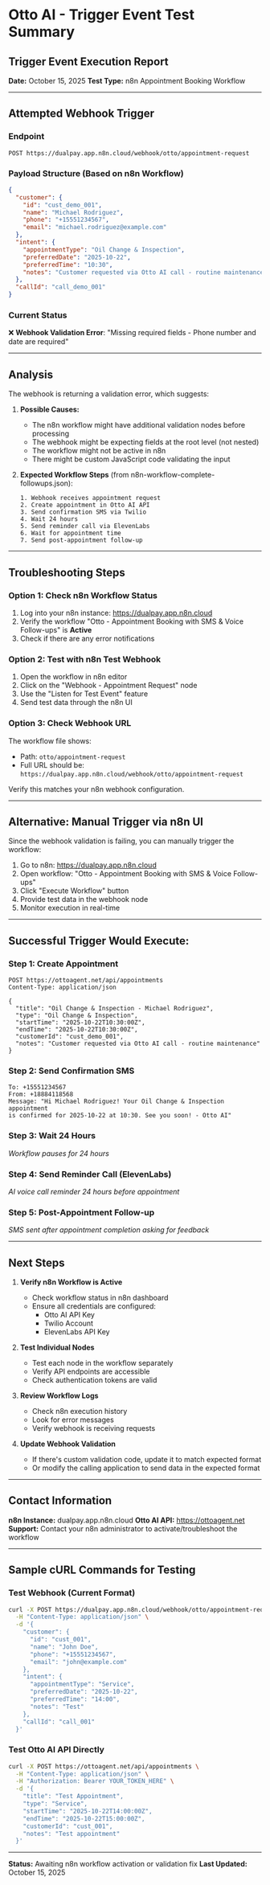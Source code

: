 # Otto AI - Trigger Event Test Summary

## Trigger Event Execution Report
**Date:** October 15, 2025
**Test Type:** n8n Appointment Booking Workflow

---

## Attempted Webhook Trigger

### Endpoint
```
POST https://dualpay.app.n8n.cloud/webhook/otto/appointment-request
```

### Payload Structure (Based on n8n Workflow)
```json
{
  "customer": {
    "id": "cust_demo_001",
    "name": "Michael Rodriguez",
    "phone": "+15551234567",
    "email": "michael.rodriguez@example.com"
  },
  "intent": {
    "appointmentType": "Oil Change & Inspection",
    "preferredDate": "2025-10-22",
    "preferredTime": "10:30",
    "notes": "Customer requested via Otto AI call - routine maintenance"
  },
  "callId": "call_demo_001"
}
```

### Current Status
❌ **Webhook Validation Error**: "Missing required fields - Phone number and date are required"

---

## Analysis

The webhook is returning a validation error, which suggests:

1. **Possible Causes:**
   - The n8n workflow might have additional validation nodes before processing
   - The webhook might be expecting fields at the root level (not nested)
   - The workflow might not be active in n8n
   - There might be custom JavaScript code validating the input

2. **Expected Workflow Steps** (from n8n-workflow-complete-followups.json):
   ```
   1. Webhook receives appointment request
   2. Create appointment in Otto AI API
   3. Send confirmation SMS via Twilio
   4. Wait 24 hours
   5. Send reminder call via ElevenLabs
   6. Wait for appointment time
   7. Send post-appointment follow-up
   ```

---

## Troubleshooting Steps

### Option 1: Check n8n Workflow Status
1. Log into your n8n instance: https://dualpay.app.n8n.cloud
2. Verify the workflow "Otto - Appointment Booking with SMS & Voice Follow-ups" is **Active**
3. Check if there are any error notifications

### Option 2: Test with n8n Test Webhook
1. Open the workflow in n8n editor
2. Click on the "Webhook - Appointment Request" node
3. Use the "Listen for Test Event" feature
4. Send test data through the n8n UI

### Option 3: Check Webhook URL
The workflow file shows:
- Path: `otto/appointment-request`
- Full URL should be: `https://dualpay.app.n8n.cloud/webhook/otto/appointment-request`

Verify this matches your n8n webhook configuration.

---

## Alternative: Manual Trigger via n8n UI

Since the webhook validation is failing, you can manually trigger the workflow:

1. Go to n8n: https://dualpay.app.n8n.cloud
2. Open workflow: "Otto - Appointment Booking with SMS & Voice Follow-ups"
3. Click "Execute Workflow" button
4. Provide test data in the webhook node
5. Monitor execution in real-time

---

## Successful Trigger Would Execute:

### Step 1: Create Appointment
```http
POST https://ottoagent.net/api/appointments
Content-Type: application/json

{
  "title": "Oil Change & Inspection - Michael Rodriguez",
  "type": "Oil Change & Inspection",
  "startTime": "2025-10-22T10:30:00Z",
  "endTime": "2025-10-22T10:30:00Z",
  "customerId": "cust_demo_001",
  "notes": "Customer requested via Otto AI call - routine maintenance"
}
```

### Step 2: Send Confirmation SMS
```
To: +15551234567
From: +18884118568
Message: "Hi Michael Rodriguez! Your Oil Change & Inspection appointment 
is confirmed for 2025-10-22 at 10:30. See you soon! - Otto AI"
```

### Step 3: Wait 24 Hours
*Workflow pauses for 24 hours*

### Step 4: Send Reminder Call (ElevenLabs)
*AI voice call reminder 24 hours before appointment*

### Step 5: Post-Appointment Follow-up
*SMS sent after appointment completion asking for feedback*

---

## Next Steps

1. **Verify n8n Workflow is Active**
   - Check workflow status in n8n dashboard
   - Ensure all credentials are configured:
     - Otto AI API Key
     - Twilio Account
     - ElevenLabs API Key

2. **Test Individual Nodes**
   - Test each node in the workflow separately
   - Verify API endpoints are accessible
   - Check authentication tokens are valid

3. **Review Workflow Logs**
   - Check n8n execution history
   - Look for error messages
   - Verify webhook is receiving requests

4. **Update Webhook Validation**
   - If there's custom validation code, update it to match expected format
   - Or modify the calling application to send data in the expected format

---

## Contact Information

**n8n Instance:** dualpay.app.n8n.cloud
**Otto AI API:** https://ottoagent.net
**Support:** Contact your n8n administrator to activate/troubleshoot the workflow

---

## Sample cURL Commands for Testing

### Test Webhook (Current Format)
```bash
curl -X POST https://dualpay.app.n8n.cloud/webhook/otto/appointment-request \
  -H "Content-Type: application/json" \
  -d '{
    "customer": {
      "id": "cust_001",
      "name": "John Doe",
      "phone": "+15551234567",
      "email": "john@example.com"
    },
    "intent": {
      "appointmentType": "Service",
      "preferredDate": "2025-10-22",
      "preferredTime": "14:00",
      "notes": "Test"
    },
    "callId": "call_001"
  }'
```

### Test Otto AI API Directly
```bash
curl -X POST https://ottoagent.net/api/appointments \
  -H "Content-Type: application/json" \
  -H "Authorization: Bearer YOUR_TOKEN_HERE" \
  -d '{
    "title": "Test Appointment",
    "type": "Service",
    "startTime": "2025-10-22T14:00:00Z",
    "endTime": "2025-10-22T15:00:00Z",
    "customerId": "cust_001",
    "notes": "Test appointment"
  }'
```

---

**Status:** Awaiting n8n workflow activation or validation fix
**Last Updated:** October 15, 2025